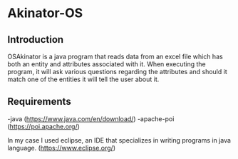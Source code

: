 # Akinator-OS
## Introduction
OSAkinator is a java program that reads data from an excel file which has both an entity and attributes associated with it.
When executing the program, it will ask various questions regarding the attributes and should it match one of the entities it will tell 
the user about it.
## Requirements
-java (https://www.java.com/en/download/)
-apache-poi (https://poi.apache.org/)

In my case I used eclipse, an IDE that specializes in writing programs in java language.
(https://www.eclipse.org/)
